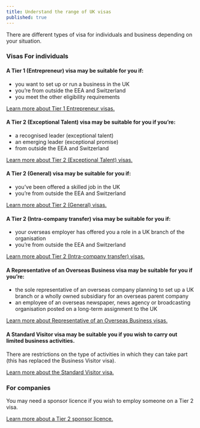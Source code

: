 ```yaml
---
title: Understand the range of UK visas
published: true
---
```

There are different types of visa for individuals and business depending on your situation.

### Visas For individuals

#### A Tier 1 (Entrepreneur) visa may be suitable for you if:

 - you want to set up or run a business in the UK
 - you’re from outside the EEA and Switzerland
 - you meet the other eligibility requirements

[Learn more about Tier 1 Entrepreneur visas.](https://www.gov.uk/tier-1-entrepreneur/overview)


#### A Tier 2 (Exceptional Talent) visa may be suitable for you if you’re:

 - a recognised leader (exceptional talent)
 - an emerging leader (exceptional promise)
 - from outside the EEA and Switzerland

[Learn more about Tier 2 (Exceptional Talent) visas.](https://www.gov.uk/tier-1-exceptional-talent/overview)



#### A Tier 2 (General) visa may be suitable for you if:

 - you’ve been offered a skilled job in the UK
 - you’re from outside the EEA and Switzerland

[Learn more about Tier 2 (General) visas.](https://www.gov.uk/tier-2-general/overview)


#### A Tier 2 (Intra-company transfer) visa may be suitable for you if:

- your overseas employer has offered you a role in a UK branch of the organisation
- you’re from outside the EEA and Switzerland

[Learn more about Tier 2 (Intra-company transfer) visas.](https://www.gov.uk/tier-2-intracompany-transfer-worker-visa/overview)



#### A Representative of an Overseas Business visa may be suitable for you if you’re:

- the sole representative of an overseas company planning to set up a UK branch or a wholly owned subsidiary for an overseas parent company
- an employee of an overseas newspaper, news agency or broadcasting organisation posted on a long-term assignment to the UK

[Learn more about Representative of an Overseas Business visas.](https://www.gov.uk/representative-overseas-business/overview)



#### A Standard Visitor visa may be suitable you if you wish to carry out limited business activities. 

There are restrictions on the type of activities in which they can take part (this has replaced the Business Visitor visa).


[Learn more about the Standard Visitor visa.](https://www.gov.uk/standard-visitor-visa)

### For companies

You may need a sponsor licence if you wish to employ someone on a Tier 2 visa.

[Learn more about a Tier 2 sponsor licence.](https://www.gov.uk/uk-visa-sponsorship-employers/overview)
